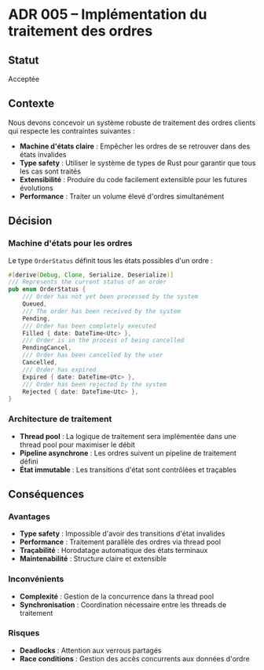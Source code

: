 # ADR 005 – Implémentation du traitement des ordres

## Statut

Acceptée

## Contexte

Nous devons concevoir un système robuste de traitement des ordres clients qui respecte les contraintes suivantes :

- **Machine d'états claire** : Empêcher les ordres de se retrouver dans des états invalides
- **Type safety** : Utiliser le système de types de Rust pour garantir que tous les cas sont traités
- **Extensibilité** : Produire du code facilement extensible pour les futures évolutions
- **Performance** : Traiter un volume élevé d'ordres simultanément

## Décision

### Machine d'états pour les ordres

Le type `OrderStatus` définit tous les états possibles d'un ordre :

```rust
#[derive(Debug, Clone, Serialize, Deserialize)]
/// Represents the current status of an order
pub enum OrderStatus {
    /// Order has not yet been processed by the system
    Queued,
    /// The order has been received by the system
    Pending,
    /// Order has been completely executed
    Filled { date: DateTime<Utc> },
    /// Order is in the process of being cancelled
    PendingCancel,
    /// Order has been cancelled by the user
    Cancelled,
    /// Order has expired
    Expired { date: DateTime<Utc> },
    /// Order has been rejected by the system
    Rejected { date: DateTime<Utc> },
}
```

### Architecture de traitement

- **Thread pool** : La logique de traitement sera implémentée dans une thread pool pour maximiser le débit
- **Pipeline asynchrone** : Les ordres suivent un pipeline de traitement défini
- **État immutable** : Les transitions d'état sont contrôlées et traçables

## Conséquences

### Avantages

- **Type safety** : Impossible d'avoir des transitions d'état invalides
- **Performance** : Traitement parallèle des ordres via thread pool
- **Traçabilité** : Horodatage automatique des états terminaux
- **Maintenabilité** : Structure claire et extensible

### Inconvénients

- **Complexité** : Gestion de la concurrence dans la thread pool
- **Synchronisation** : Coordination nécessaire entre les threads de traitement

### Risques

- **Deadlocks** : Attention aux verrous partagés
- **Race conditions** : Gestion des accès concurrents aux données d'ordre
